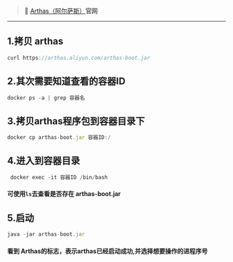 >  :house_with_garden: [Arthas（阿尔萨斯）](https://arthas.aliyun.com/)**官网**

---

## 1.拷贝 arthas

```js
curl https://arthas.aliyun.com/arthas-boot.jar
```

## 2.其次需要知道查看的容器ID

```js
docker ps -a | grep 容器名
```

## 3.拷贝arthas程序包到容器目录下

```js
docker cp arthas-boot.jar 容器ID:/
```

## 4.进入到容器目录

```js
 docker exec -it 容器ID /bin/bash 
```
#### 可使用```ls```去查看是否存在 arthas-boot.jar

## 5.启动

```js
java -jar arthas-boot.jar
```
#### 看到 Arthas的标志，表示arthas已经启动成功,并选择想要操作的进程序号
